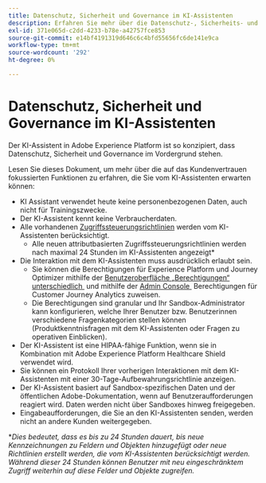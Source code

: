 ```yaml
---
title: Datenschutz, Sicherheit und Governance im KI-Assistenten
description: Erfahren Sie mehr über die Datenschutz-, Sicherheits- und Governance-Praktiken für KI-Assistenten.
exl-id: 371e065d-c2dd-4233-b78e-a42757fce853
source-git-commit: e14bf4191319d646c6c4bfd55656fc6de141e9ca
workflow-type: tm+mt
source-wordcount: '292'
ht-degree: 0%

---
```


# Datenschutz, Sicherheit und Governance im KI-Assistenten

Der KI-Assistent in Adobe Experience Platform ist so konzipiert, dass Datenschutz, Sicherheit und Governance im Vordergrund stehen.

Lesen Sie dieses Dokument, um mehr über die auf das Kundenvertrauen fokussierten Funktionen zu erfahren, die Sie vom KI-Assistenten erwarten können:

* KI Assistant verwendet heute keine personenbezogenen Daten, auch nicht für Trainingszwecke.
* Der KI-Assistent kennt keine Verbraucherdaten.
* Alle vorhandenen [Zugriffssteuerungsrichtlinien](../access-control/home.md) werden vom KI-Assistenten berücksichtigt.
   * Alle neuen attributbasierten Zugriffssteuerungsrichtlinien werden nach maximal 24 Stunden im KI-Assistenten angezeigt*
* Die Interaktion mit dem KI-Assistenten muss ausdrücklich erlaubt sein.
   * Sie können die Berechtigungen für Experience Platform und Journey Optimizer mithilfe der [Benutzeroberfläche „Berechtigungen“ unterschiedlich &#x200B;](../access-control/abac/ui/permissions.md) und mithilfe der [Admin Console &#x200B;](../access-control/ui/browse.md) Berechtigungen für Customer Journey Analytics zuweisen.
   * Die Berechtigungen sind granular und Ihr Sandbox-Administrator kann konfigurieren, welche Ihrer Benutzer bzw. Benutzerinnen verschiedene Fragenkategorien stellen können (Produktkenntnisfragen mit dem KI-Assistenten oder Fragen zu operativen Einblicken).
* Der KI-Assistent ist eine HIPAA-fähige Funktion, wenn sie in Kombination mit Adobe Experience Platform Healthcare Shield verwendet wird.
* Sie können ein Protokoll Ihrer vorherigen Interaktionen mit dem KI-Assistenten mit einer 30-Tage-Aufbewahrungsrichtlinie anzeigen.
* Der KI-Assistent basiert auf Sandbox-spezifischen Daten und der öffentlichen Adobe-Dokumentation, wenn auf Benutzeraufforderungen reagiert wird. Daten werden nicht über Sandboxes hinweg freigegeben.
* Eingabeaufforderungen, die Sie an den KI-Assistenten senden, werden nicht an andere Kunden weitergegeben.

**Dies bedeutet, dass es bis zu 24 Stunden dauert, bis neue Kennzeichnungen zu Feldern und Objekten hinzugefügt oder neue Richtlinien erstellt werden, die vom KI-Assistenten berücksichtigt werden. Während dieser 24 Stunden können Benutzer mit neu eingeschränktem Zugriff weiterhin auf diese Felder und Objekte zugreifen.*

